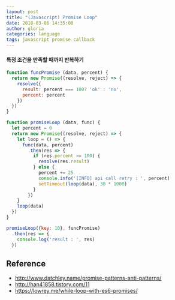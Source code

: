 ```yaml
---
layout: post
title: "(Javascript) Promise Loop"
date: 2018-03-06 14:35:00
author: gloria
categories: language
tags: javascript promise callback
---
```


#### 특정 조건을 만족할 때까지 반복하기
```Javascript
function funcPromise (data, percent) {
  return new Promise((resolve, reject) => {
    resolve({
      result: percent === 100? 'ok' : 'no',
      percent: percent
    })
  })
}

function promiseLoop (data, func) {
  let percent = 0
  return new Promise((resolve, reject) => {
    let loop = () => {
      func(data, percent)
        .then(res => {
          if (res.percent >= 100) {
            resolve(res.result)
          } else {
            percent += 25
            console.info('[INFO] api call retry : ', percent)
            setTimeout(loop(data), 30 * 1000)
          }
        })
    }
    loop(data)
  })
}

promiseLoop({key: 10}, funcPromise)
  .then(res => {
    console.log('result : ', res)
  })
```


## Reference
- http://www.datchley.name/promise-patterns-anti-patterns/
- http://han41858.tistory.com/11
- https://lowrey.me/while-loop-with-es6-promises/
